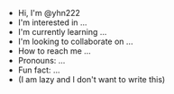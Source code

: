 -  Hi, I'm @yhn222
-  I'm interested in ...
-  I'm currently learning ...
-  I'm looking to collaborate on ...
-  How to reach me ...
-  Pronouns: ...
-  Fun fact: ...
-  (I am lazy and I don't want to write this)
<!---
yhn222/yhn222 is a ✨ special ✨ repository because its `README.md` (this file) appears on your GitHub profile.
You can click the Preview link to take a look at your changes.
--->
